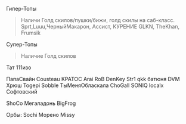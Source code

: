 
Гипер-Топы
> Наличи Голд скилов/пушки/бижи, голд скилы на саб-класс.
Sprt,Luuu,ЧерныйМакарон, Ассист, КУРЕНИЕ
GLKN, TheKhan, Frumsik

Супер-Топы
> Наличие Голд скилов

Тат
111изо

ПапаСвайн
Cousteau
KPATOC
Arai
RoB
DenKey
Str1
qkk
батюня
DVM
Хрюш
Togepi
Sobble
ТыМеняОбласкала
ChoGall
SONIQ
localx
Софтовский

ShoCo
Мегаладонь
BigFrog


Орбы:
Sochi
Морено
Missy


